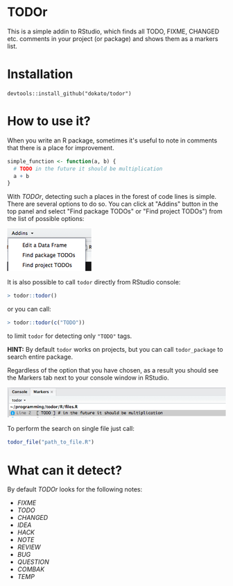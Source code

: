 # TODOr

This is a simple addin to RStudio, which finds all TODO, FIXME, CHANGED etc. comments in your project (or package) and shows them as a markers list.

# Installation

```
devtools::install_github("dokato/todor")
```

# How to use it?

When you write an R package, sometimes it's useful to note in comments that there is a place for improvement.

```r
simple_function <- function(a, b) {
  # TODO in the future it should be multiplication
  a + b
}
```

With *TODOr*, detecting such a places in the forest of code lines is simple. There are several options to do so. You can click at "Addins" button in the top panel and select "Find package TODOs" or "Find project TODOs") from the list of possible options:

![Addins panel](images/pic1.png)

It is also possible to call `todor` directly from RStudio console:

```r
> todor::todor()
```

or you can call:

```r
> todor::todor(c("TODO"))
```

to limit `todor` for detecting only `"TODO"` tags.

**HINT:** By default `todor` works on projects, but you can call `todor_package` to search entire package.

Regardless of the option that you have chosen, as a result you should see the Markers tab next to your console window in RStudio.

![TODO Markers](images/pic2.png)

To perform the search on single file just call:

```r
todor_file("path_to_file.R")
```

# What can it detect?

By default *TODOr* looks for the following notes:

- _FIXME_
- _TODO_
- _CHANGED_
- _IDEA_
- _HACK_
- _NOTE_
- _REVIEW_
- _BUG_
- _QUESTION_
- _COMBAK_
- _TEMP_
